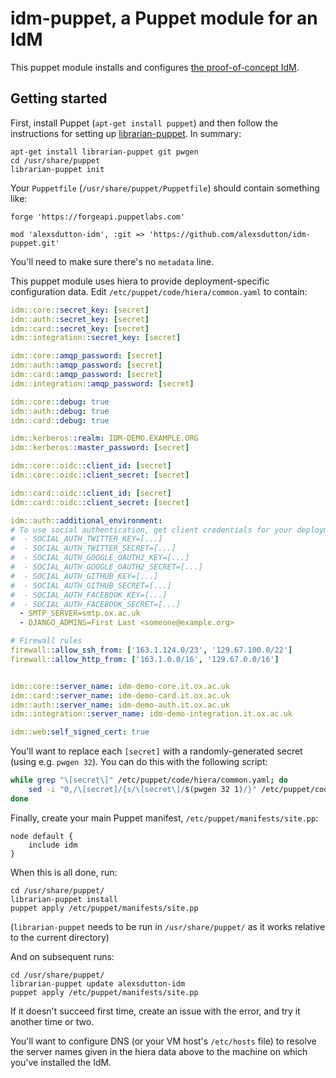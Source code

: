 # idm-puppet, a Puppet module for an IdM

This puppet module installs and configures [the proof-of-concept IdM](https://github.com/alexsdutton/idm).


## Getting started

First, install Puppet (`apt-get install puppet`) and then follow the instructions for setting up
[librarian-puppet](https://github.com/voxpupuli/librarian-puppet). In summary:

```shell
apt-get install librarian-puppet git pwgen
cd /usr/share/puppet
librarian-puppet init
```

Your `Puppetfile` (`/usr/share/puppet/Puppetfile`) should contain something like:

```
forge 'https://forgeapi.puppetlabs.com'

mod 'alexsdutton-idm', :git => 'https://github.com/alexsdutton/idm-puppet.git'
```

You'll need to make sure there's no `metadata` line.

This puppet module uses hiera to provide deployment-specific configuration data. Edit
`/etc/puppet/code/hiera/common.yaml` to contain:

```yaml
idm::core::secret_key: [secret]
idm::auth::secret_key: [secret]
idm::card::secret_key: [secret]
idm::integration::secret_key: [secret]

idm::core::amqp_password: [secret]
idm::auth::amqp_password: [secret]
idm::card::amqp_password: [secret]
idm::integration::amqp_password: [secret]

idm::core::debug: true
idm::auth::debug: true
idm::card::debug: true

idm::kerberos::realm: IDM-DEMO.EXAMPLE.ORG
idm::kerberos::master_password: [secret]

idm::core::oidc::client_id: [secret]
idm::core::oidc::client_secret: [secret]

idm::card::oidc::client_id: [secret]
idm::card::oidc::client_secret: [secret]

idm::auth::additional_environment:
# To use social authentication, get client credentials for your deployment from each service and put them in here:
#  - SOCIAL_AUTH_TWITTER_KEY=[...]
#  - SOCIAL_AUTH_TWITTER_SECRET=[...]
#  - SOCIAL_AUTH_GOOGLE_OAUTH2_KEY=[...]
#  - SOCIAL_AUTH_GOOGLE_OAUTH2_SECRET=[...]
#  - SOCIAL_AUTH_GITHUB_KEY=[...]
#  - SOCIAL_AUTH_GITHUB_SECRET=[...]
#  - SOCIAL_AUTH_FACEBOOK_KEY=[...]
#  - SOCIAL_AUTH_FACEBOOK_SECRET=[...]
  - SMTP_SERVER=smtp.ox.ac.uk
  - DJANGO_ADMINS=First Last <someone@example.org>

# Firewall rules
firewall::allow_ssh_from: ['163.1.124.0/23', '129.67.100.0/22']
firewall::allow_http_from: ['163.1.0.0/16', '129.67.0.0/16']


idm::core::server_name: idm-demo-core.it.ox.ac.uk
idm::card::server_name: idm-demo-card.it.ox.ac.uk
idm::auth::server_name: idm-demo-auth.it.ox.ac.uk
idm::integration::server_name: idm-demo-integration.it.ox.ac.uk

idm::web:self_signed_cert: true
```

You'll want to replace each `[secret]` with a randomly-generated secret (using e.g. `pwgen 32`). You can do this with the following script:

```bash
while grep "\[secret\]" /etc/puppet/code/hiera/common.yaml; do
    sed -i "0,/\[secret]/{s/\[secret\]/$(pwgen 32 1)/}" /etc/puppet/code/hiera/common.yaml ;
done
```

Finally, create your main Puppet manifest, `/etc/puppet/manifests/site.pp`:

```puppet
node default {
    include idm
}
```

When this is all done, run:

```shell
cd /usr/share/puppet/
librarian-puppet install
puppet apply /etc/puppet/manifests/site.pp
```

(`librarian-puppet` needs to be run in `/usr/share/puppet/` as it works relative to the current directory)

And on subsequent runs:

```shell
cd /usr/share/puppet/
librarian-puppet update alexsdutton-idm
puppet apply /etc/puppet/manifests/site.pp
```

If it doesn't succeed first time, create an issue with the error, and try it another time or two.

You'll want to configure DNS (or your VM host's `/etc/hosts` file) to resolve the server names given in the hiera data
above to the machine on which you've installed the IdM.
